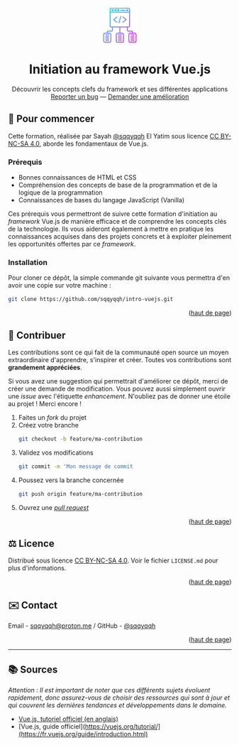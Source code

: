 <a name="readme-top"></a>

<!-- PROJECT LOGO -->
<br />
<div align="center">
  <a href="https://github.com/sqqyqqh/intro-vuejs">
    <img src="framework.png" alt="Logo" width="80" height="80">
  </a>

<h1 align="center">Initiation au framework Vue.js</h1>

  <p align="center">
    Découvrir les concepts clefs du framework et ses différentes applications
    <br />
    <a href="https://github.com/sqqyqqh/intro-vuejs/issues">Reporter un bug</a>
    —
    <a href="https://github.com/sqqyqqh/intro-vuejs/issues">Demander une amélioration</a>
  </p>
</div>

## 🚀 Pour commencer

Cette formation, réalisée par Sayah [@sqqyqqh](https://github.com/sqqyqqh) El Yatim sous licence [CC BY-NC-SA 4.0](https://creativecommons.org/licenses/by-nc-sa/4.0/deed.fr), aborde les fondamentaux de Vue.js.

### Prérequis

* Bonnes connaissances de HTML et CSS
* Compréhension des concepts de base de la programmation et de la logique de la programmation
* Connaissances de bases du langage JavaScript (Vanilla)

Ces prérequis vous permettront de suivre cette formation d'initiation au _framework_ Vue.js de manière efficace et de comprendre les concepts clés de la technologie. Ils vous aideront également à mettre en pratique les connaissances acquises dans des projets concrets et à exploiter pleinement les opportunités offertes par ce _framework_.

### Installation
Pour cloner ce dépôt, la simple commande git suivante vous permettra d'en avoir une copie sur votre machine :

   ```sh
   git clone https://github.com/sqqyqqh/intro-vuejs.git
   ```

<p align="right">(<a href="#readme-top">haut de page</a>)</p>


<!-- CONTRIBUTING -->
## 🤝 Contribuer
Les contributions sont ce qui fait de la communauté open source un moyen extraordinaire d'apprendre, s'inspirer et créer. Toutes vos contributions sont **grandement appréciées**.

Si vous avez une suggestion qui permettrait d'améliorer ce dépôt, merci de créer une demande de modification. Vous pouvez aussi simplement ouvrir une _issue_ avec l'étiquette _enhancement_.
N'oubliez pas de donner une étoile au projet ! Merci encore !

1. Faites un _fork_ du projet
2. Créez votre branche
    ```sh
    git checkout -b feature/ma-contribution
    ```
3. Validez vos modifications 
    ```sh
    git commit -m 'Mon message de commit
    ```
4. Poussez vers la branche concernée
    ```sh
    git push origin feature/ma-contribution
    ```
5. Ouvrez une _[pull request](https://docs.github.com/fr/pull-requests/collaborating-with-pull-requests/proposing-changes-to-your-work-with-pull-requests/about-pull-requests)_

<p align="right">(<a href="#readme-top">haut de page</a>)</p>


<!-- LICENSE -->
## ⚖️ Licence

Distribué sous licence [CC BY-NC-SA 4.0](https://creativecommons.org/licenses/by-nc-sa/4.0/deed.fr). Voir le fichier `LICENSE.md` pour plus d'informations.

<p align="right">(<a href="#readme-top">haut de page</a>)</p>


<!-- CONTACT -->
## ✉️ Contact

Email - [sqqyqqh@proton.me](mailto:sqqyqqh@proton.me) / GitHub - [@sqqyqqh](https://github.com/github_username/repo_name)

<p align="right">(<a href="#readme-top">haut de page</a>)</p>

---
<!-- SOURCES -->
## 📚 Sources
_Attention : Il est important de noter que ces différents sujets évoluent rapidement, donc assurez-vous de choisir des ressources qui sont à jour et qui couvrent les dernières tendances et développements dans le domaine._
- [Vue.js, tutoriel officiel (en anglais)](https://vuejs.org/tutorial/)
- [Vue.js, guide officiel](https://vuejs.org/tutorial/](https://fr.vuejs.org/guide/introduction.html)
